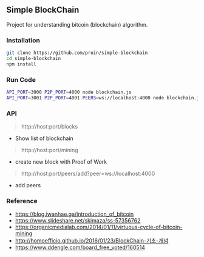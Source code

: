 ## Simple BlockChain

Project for understanding bitcoin (blockchain) algorithm.

### Installation

```bash
git clone https://github.com/proin/simple-blockchain
cd simple-blockchain
npm install
```

### Run Code

```bash
API_PORT=3000 P2P_PORT=4000 node blockchain.js 
API_PORT=3001 P2P_PORT=4001 PEERS=ws://localhost:4000 node blockchain.js 
```

### API

> http://host:port/blocks

- Show list of blockchain

> http://host:port/mining

- create new block with Proof of Work

> http://host:port/peers/add?peer=ws://localhost:4000

- add peers


### Reference

- https://blog.iwanhae.ga/introduction_of_bitcoin
- https://www.slideshare.net/skimaza/ss-57356762
- https://organicmedialab.com/2014/01/11/virtuous-cycle-of-bitcoin-mining
- http://homoefficio.github.io/2016/01/23/BlockChain-기초-개념
- https://www.ddengle.com/board_free_voted/160514
